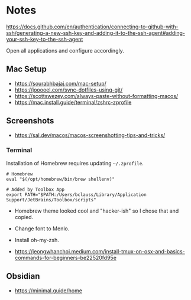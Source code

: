 # Notes

https://docs.github.com/en/authentication/connecting-to-github-with-ssh/generating-a-new-ssh-key-and-adding-it-to-the-ssh-agent#adding-your-ssh-key-to-the-ssh-agent

Open all applications and configure accordingly.

## Mac Setup

- https://sourabhbajaj.com/mac-setup/
- https://jooooel.com/sync-dotfiles-using-git/
- https://scottswezey.com/always-paste-without-formatting-macos/
- https://mac.install.guide/terminal/zshrc-zprofile

## Screenshots

- https://sal.dev/macos/macos-screenshotting-tips-and-tricks/

### Terminal

Installation of Homebrew requires updating `~/.zprofile`.

```
# Homebrew
eval "$(/opt/homebrew/bin/brew shellenv)"
```

```
# Added by Toolbox App
export PATH="$PATH:/Users/bclauss/Library/Application Support/JetBrains/Toolbox/scripts"
```

- Homebrew theme looked cool and "hacker-ish" so I chose that and copied.
- Change font to Menlo.

- Install oh-my-zsh.

- https://jeongwhanchoi.medium.com/install-tmux-on-osx-and-basics-commands-for-beginners-be22520fd95e

## Obsidian

- https://minimal.guide/home
